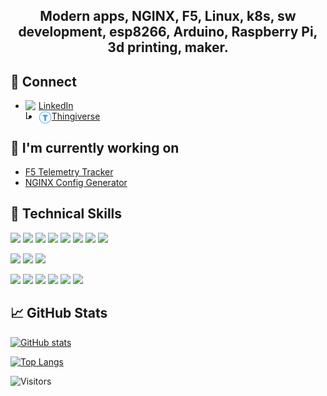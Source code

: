 <h2 align="center">
Modern apps, NGINX, F5, Linux, k8s, sw development, esp8266, Arduino, Raspberry Pi, 3d printing, maker.
</h2> 


## 🤝 Connect

- <img align="left" src="https://www.github.com/fabriziofiorucci/fabriziofiorucci/main/images/linkedin.svg" alt="L" width="21px"/> <a href="https://www.linkedin.com/in/fabriziofiorucci/">LinkedIn</a>
- <img align="left" src="https://raw.githubusercontent.com/fabriziofiorucci/fabriziofiorucci/main/images/thingiverse.svg" alt="T" width="21px"/> <a href="https://www.thingiverse.com/fiorucci">Thingiverse</a>


## 🔭 I'm currently working on

- [F5 Telemetry Tracker](https://www.github.com/fabriziofiorucci/F5-Telemetry-Tracker)
- [NGINX Config Generator](https://www.github.com/fabriziofiorucci/NGINX-Config-Generator)

## 💼 Technical Skills

![](https://img.shields.io/badge/Code-React-informational?style=flat&logo=react&color=61DAFB)
![](https://img.shields.io/badge/Code-Redux-informational?style=flat&logo=Redux&color=764ABC)
![](https://img.shields.io/badge/Code-JavaScript-informational?style=flat&logo=JavaScript&color=F7DF1E)
![](https://img.shields.io/badge/Code-Python?style=flat&logo=Python&color=CC342D)
![](https://img.shields.io/badge/Code-Ruby_on_Rails-informational?style=flat&logo=Ruby-On-Rails&color=CC0000)
![](https://img.shields.io/badge/Code-HTML5-informational?style=flat&logo=HTML5&color=E34F26)
![](https://img.shields.io/badge/Code-PostgreSQL-informational?style=flat&logo=PostgreSQL&color=336791)
![](https://img.shields.io/badge/Code-SQLite-informational?style=flat&logo=SQLite&color=003B57)
</br>

![](https://img.shields.io/badge/Style-Bootstrap-informational?style=flat&logo=Bootstrap&color=7952B3)
![](https://img.shields.io/badge/Style-CSS3-informational?style=flat&logo=CSS3&color=1572B6)
![](https://img.shields.io/badge/Style-styled--components-informational?style=flat&logo=styled-components&color=DB7093)
</br>

![](https://img.shields.io/badge/Tools-Figma-informational?style=flat&logo=Figma&color=F24E1E)
![](https://img.shields.io/badge/Tools-NPM-informational?style=flat&logo=NPM&color=CB3837)
![](https://img.shields.io/badge/Tools-Heroku-informational?style=flat&logo=Heroku&color=430098)
![](https://img.shields.io/badge/Tools-Netlify-informational?style=flat&logo=netlify&color=00C7B7)
![](https://img.shields.io/badge/Tools-Git-informational?style=flat&logo=Git&color=F05032)
![](https://img.shields.io/badge/Tools-GitHub-informational?style=flat&logo=GitHub&color=181717)

## 📈 GitHub Stats 

[![GitHub stats](https://github-readme-stats.vercel.app/api?username=fabriziofiorucci)](https://github.com/yushi1007)

[![Top Langs](https://github-readme-stats.vercel.app/api/top-langs/?username=fabriziofiorucci)](https://github.com/yushi1007)

![Visitors](https://visitor-badge.glitch.me/badge?page_id=fabriziofiorucci.fabriziofiorucci)
